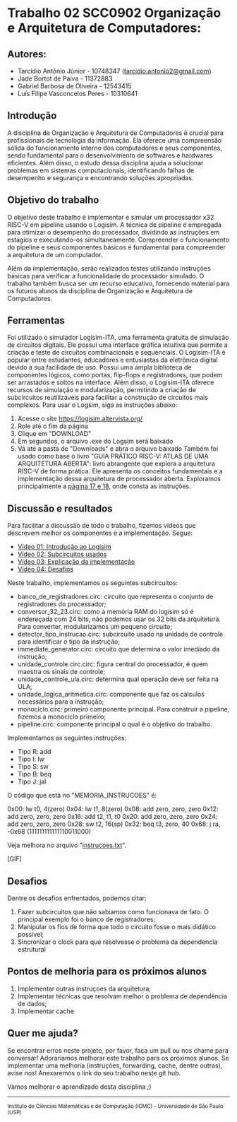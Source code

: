 # Trabalho 02 SCC0902 Organização e Arquitetura de Computadores:

## Autores:

* Tarcídio Antônio Júnior - 10748347 (tarcidio.antonio2@gmail.com)
* Jade Bortot de Paiva - 11372883
* Gabriel Barbosa de Oliveira - 12543415
* Luís Filipe Vasconcelos Peres - 10310641

## Introdução

  A disciplina de Organização e Arquitetura de Computadores é crucial para profissionais de tecnologia da informação. Ela oferece uma compreensão sólida do funcionamento interno dos computadores e seus componentes, sendo fundamental para o desenvolvimento de softwares e hardwares eficientes. Além disso, o estudo dessa disciplina ajuda a solucionar problemas em sistemas computacionais, identificando falhas de desempenho e segurança e encontrando soluções apropriadas.

## Objetivo do trabalho
  
O objetivo deste trabalho é implementar e simular um processador x32 RISC-V em pipeline usando o Logisim. A técnica de pipeline é empregada para otimizar o desempenho do processador, dividindo as instruções em estágios e executando-os simultaneamente. Compreender o funcionamento do pipeline e seus componentes básicos é fundamental para compreender a arquitetura de um computador.

Além da implementação, serão realizados testes utilizando instruções básicas para verificar a funcionalidade do processador simulado. O trabalho também busca ser um recurso educativo, fornecendo material para os futuros alunos da disciplina de Organização e Arquitetura de Computadores.
  
## Ferramentas

Foi utilizado o simulador Logisim-ITA, uma ferramenta gratuita de simulação de circuitos digitais. Ele possui uma interface gráfica intuitiva que permite a criação e teste de circuitos combinacionais e sequenciais. O Logisim-ITA é popular entre estudantes, educadores e entusiastas da eletrônica digital devido à sua facilidade de uso. Possui uma ampla biblioteca de componentes lógicos, como portas, flip-flops e registradores, que podem ser arrastados e soltos na interface. Além disso, o Logisim-ITA oferece recursos de simulação e modularização, permitindo a criação de subcircuitos reutilizáveis para facilitar a construção de circuitos mais complexos.
  Para usar o Logsim, siga as instruções abaixo:
 1. Acesse o site https://logisim.altervista.org/
 2. Role até o fim da página
 3. Clique em "DOWNLOAD"
 4. Em segundos, o arquivo .exe do Logsim será baixado
 5. Vá até a pasta de "Downloads" e abra o arquivo baixado
    Também foi usado como base o livro "GUIA PRÁTICO RISC-V: ATLAS DE UMA ARQUITETURA ABERTA": livro abrangente que explora a arquitetura RISC-V de forma prática. Ele apresenta os conceitos fundamentais e a implementação dessa arquitetura de processador aberta. Exploramos principalmente a [página 17 e 18](https://github.com/tarcidio/trabalho-org-arq-comp-02/blob/main/instrucoes_risc_v.pdf), onde consta as instruções.
    
## Discussão e resultados

Para facilitar a discussão de todo o trabalho, fizemos vídeos que descrevem melhor os componentes e a implementação. Segue:

* [Vídeo 01: Introdução ao Logisim](https://www.youtube.com/watch?v=ZZsND2eOAwo)
* [Vídeo 02: Subcircuitos usados](https://www.youtube.com/watch?v=1rVrc5WXauU)
* [Vídeo 03: Explicação da implementação](https://www.youtube.com/watch?v=ZJE4mW0OjPg)
* [Vídeo 04: Desafios](https://www.youtube.com/watch?v=-ZBtMzy1AJU)

Neste trabalho, implementamos os seguintes subcircuitos:
* banco_de_registradores.circ: circuito que representa o conjunto de registradores do processador;
* conversor_32_23.circ: como a memória RAM do logisim só é endereçada com 24 bits, não podemos usar os 32 bits da arquitetura. Para converter, modularizamos um pequeno circuito;
* detector_tipo_instrucao.circ: subcircuito usado na unidade de controle para identificar o tipo da instrução;
* immediate_generator.circ: circuito que determina o valor imediado da instrução;
* unidade_controle.circ.circ: figura central do processador, é quem maestra os sinais de controle;
* unidade_controle_ula.circ: determina qual operação deve ser feita na ULA;
* unidade_logica_aritmetica.circ: componente que faz os cálculos necessários para a instrução;
* monociclo.circ: primeiro componente principal. Para construir a pipeline, fizemos a monociclo primeiro;
* pipeline.circ: componente principal o qual é o objetivo do trabalho.

Implementamos as seguintes instruções:
* Tipo R: add
* Tipo I: lw
* Tipo S: sw
* Tipo B: beq
* Tipo J: jal
  
O código que está no "MEMORIA_INSTRUCOES" é:

0x00: lw t0, 4(zero)
0x04: lw t1, 8(zero)
0x08: add zero, zero, zero
0x12: add zero, zero, zero
0x16: add t2, t1, t0
0x20: add zero, zero, zero
0x24: add zero, zero, zero
0x28: sw t2, 16(sp)
0x32: beq t3, zero, 40
0x68: j  ra, -0x68 (111111111111110011000)

Veja melhora no arquivo "[instrucoes.txt](https://github.com/tarcidio/trabalho-org-arq-comp-02/blob/main/instrucoes.txt)".

[GIF]

## Desafios
  Dentre os desafios enfrentados, podemos citar:
  1. Fazer subcircuitos que não sabiamos como funcionava de fato. O principal exemplo foi o banco de registradores;
  2. Manipular os fios de forma que todo o circuito fosse o mais didático possível;
  3. Sincronizar o clock para que resolvesse o problema da dependencia estrutural

## Pontos de melhoria para os próximos alunos

1. Implementar outras instruçoes da arquitetura;
2. Implementar técnicas que resolvam melhor o problema de dependência de dados;
3. Implementar cache

## Quer me ajuda?

Se encontrar erros neste projeto, por favor, faça um pull ou nos chame para conversar! Adoraríamos melhorar este trabalho para os próximos alunos. Se implementar uma melhoria (instruções, forwarding, cache, dentre outras), avise nos! Anexaremos o link do seu trabalho neste git hub.


Vamos melhorar o aprendizado desta disciplina ;)

---

<sup>Instituto de Ciências Matemáticas e de Computação (ICMC) - Universidade de São Paulo (USP)</sup>


